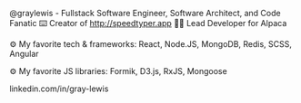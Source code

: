 @graylewis - Fullstack Software Engineer, Software Architect, and Code Fanatic
⌨️ Creator of http://speedtyper.app
👨‍💻 Lead Developer for Alpaca

⚙️ My favorite tech & frameworks: 
React, Node.JS, MongoDB, Redis, SCSS, Angular

⚙️ My favorite JS libraries: 
Formik, D3.js, RxJS, Mongoose

linkedin.com/in/gray-lewis
<!---
graylewis/graylewis is a ✨ special ✨ repository because its `README.md` (this file) appears on your GitHub profile.
You can click the Preview link to take a look at your changes.
--->
